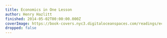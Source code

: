 ```yaml
---
title: Economics in One Lesson
author: Henry Hazlitt
finished: 2014-05-02T00:00:00.000Z
coverImage: https://book-covers.nyc3.digitaloceanspaces.com/readings/economics-in-one-lesson-01.jpg
dropped: false
---
```


